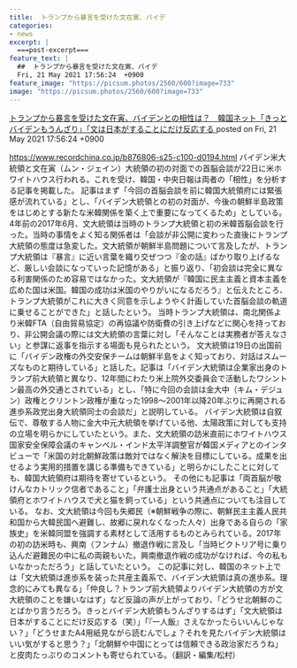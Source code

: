 ```yaml
---
title:  トランプから暴言を受けた文在寅、バイデ
categories:
- news
excerpt: |
  ===post-excerpt===
feature_text: |
  ##  トランプから暴言を受けた文在寅、バイデ
  Fri, 21 May 2021 17:56:24  +0900
feature_image: "https://picsum.photos/2560/600?image=733"
image: "https://picsum.photos/2560/600?image=733"
---
```


[ トランプから暴言を受けた文在寅、バイデンとの相性は？　韓国ネット「きっとバイデンもうんざり」「文は日本がすることにだけ反応する  ](https://fate.5ch.net/test/read.cgi/seijinewsplus/1621587384/)
posted on Fri, 21 May 2021 17:56:24  +0900

<!--more-->

https://www.recordchina.co.jp/b876806-s25-c100-d0194.html バイデン米大統領と文在寅（ムン・ジェイン）大統領の初の対面での首脳会談が22日に米ホワイトハウス行われる。これを受け、韓国・中央日報は両者の「相性」を分析する記事を掲載した。 記事はまず「今回の首脳会談を前に韓国大統領府には緊張感が流れている」とし、「バイデン大統領との初の対面が、今後の朝鮮半島政策をはじめとする新たな米韓関係を築く上で重要になってくるため」としている。 4年前の2017年6月、文大統領は当時のトランプ大統領と初の米韓首脳会談を行った。当時の事情をよく知る関係者は「会談が非公開に変わった直後にトランプ大統領の態度は急変した。文大統領が朝鮮半島問題について言及したが、トランプ大統領は『暴言』に近い言葉を織り交ぜつつ『金の話』ばかり取り上げるなど、厳しい会談になっていった記憶がある」と振り返り、「初会談は完全に異なる利害関係のため容易ではなかった。文大統領が『韓国に民主主義と資本主義を広めた国は米国。韓国の成功は米国のやりがいになるだろう』と伝えたところ、トランプ大統領がこれに大きく同意を示しようやく計画していた首脳会談の軌道に乗せることができた」と話したという。 当時トランプ大統領は、南北関係より米韓FTA（自由貿易協定）の再協議や防衛費の引き上げなどに関心を持っており、非公開会議の際には文大統領の言葉に対し「そんなことは実務者が答えなさい」と参謀に返事を指示する場面も見られたという。 文大統領は19日の出国前に「バイデン政権の外交安保チームは朝鮮半島をよく知っており、対話はスムーズなものと期待している」と話した。記事は「バイデン大統領は企業家出身のトランプ前大統領と異なり、12年間にわたり米上院外交委員会で活動したワシントン最高の外交通とされている」とし、「特に今回の会談は金大中（キム・デジュン）政権とクリントン政権が重なった1998〜2001年以降20年ぶりに再開される進歩系政党出身大統領同士の会談だ」と説明している。 バイデン大統領は自叙伝で、尊敬する人物に金大中元大統領を挙げている他、太陽政策に対しても支持の立場を明らかにしていたという。また、文大統領の訪米直前にホワイトハウス国家安全保障会議のキャンベル・インド太平洋調整官が韓国メディアとのインタビューで「米国の対北朝鮮政策は敵対ではなく解決を目標にしている。成果を出せるよう実用的措置を講じる準備もできている」と明らかにしたことに対しても、韓国大統領府は期待を寄せているという。 その他にも記事は「両首脳が敬けんなカトリック信者であること」「弁護士出身という共通点があること」「大統領府とホワイトハウスで犬と猫を飼っている」という共通点についても注目している。 なお、文大統領は今回も失郷民（※朝鮮戦争の際に、朝鮮民主主義人民共和国から大韓民国へ避難し、故郷に戻れなくなった人々）出身である自らの「家族史」を米韓同盟を強調する素材として活用するものとみられている。2017年の初の訪米時も、興南（フンナム）撤退作戦に言及し「当時ビクトリア号に乗り込んだ避難民の中に私の両親もいた。興南撤退作戦の成功がなければ、今の私もいなかっただろう」と話していたという。 この記事に対し、韓国のネット上では「文大統領は進歩系を装った共産主義系で、バイデン大統領は真の進歩系。理念的にみても異なる」「仲良し？トランプ前大統領よりバイデン大統領の方が文大統領のことを嫌いなはず」など反論の声が上がっており、「どうせ北朝鮮のことばかり言うだろう。きっとバイデン大統領もうんざりするはず」「文大統領は日本がすることにだけ反応する（笑）」「『一人飯』さえなかったらいいんじゃない？」「どうせまたA4用紙見ながら読むんでしょ？それを見たバイデン大統領はいい気がすると思う？」「北朝鮮や中国にとっては信頼できる政治家だろうね」と皮肉たっぷりのコメントも寄せられている。（翻訳・編集/松村）
